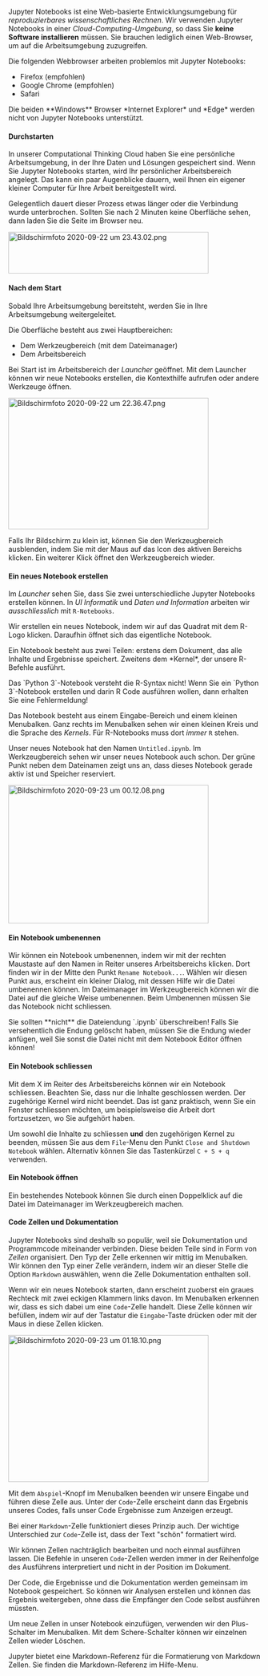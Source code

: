 Jupyter Notebooks ist eine Web-basierte Entwicklungsumgebung für *reproduzierbares wissenschaftliches Rechnen*. Wir verwenden Jupyter Notebooks in einer *Cloud-Computing-Umgebung*, so dass Sie **keine Software installieren** müssen. Sie brauchen lediglich einen Web-Browser, um auf die Arbeitsumgebung zuzugreifen. 

Die folgenden Webbrowser arbeiten problemlos mit Jupyter Notebooks: 

* Firefox (empfohlen)
* Google Chrome (empfohlen)
* Safari

<p class="alert alert-danger" markdown="1">
<i class="fa fa-lg fa-exclamation-triangle"></i> Die beiden **Windows** Browser *Internet Explorer* und *Edge* werden nicht von Jupyter Notebooks unterstützt.
</p>

#### Durchstarten

In unserer Computational Thinking Cloud haben Sie eine persönliche Arbeitsumgebung, in der Ihre Daten und Lösungen gespeichert sind. 
Wenn Sie Jupyter Notebooks starten, wird Ihr persönlicher Arbeitsbereich angelegt. Das kann ein paar Augenblicke dauern, weil Ihnen ein eigener kleiner Computer für Ihre Arbeit bereitgestellt wird.

<p class="alert alert-warning" markdown="1">
Gelegentlich dauert dieser Prozess etwas länger oder die Verbindung wurde unterbrochen. Sollten Sie nach 2 Minuten keine Oberfläche sehen, dann laden Sie die Seite im Browser neu.
</p>

<a href="https://moodle.zhaw.ch/draftfile.php/11200/user/draft/940287871/Bildschirmfoto%202020-09-22%20um%2023.43.02.png"><img alt="Bildschirmfoto 2020-09-22 um 23.43.02.png" src="https://moodle.zhaw.ch/draftfile.php/11200/user/draft/940287871/s_Bildschirmfoto%202020-09-22%20um%2023.43.02.png" width="400" height="83.25266214908" /></a>

#### Nach dem Start

Sobald Ihre Arbeitsumgebung bereitsteht, werden Sie in Ihre Arbeitsumgebung weitergeleitet. 

Die Oberfläche besteht aus zwei Hauptbereichen: 

* Dem Werkzeugbereich (mit dem Dateimanager)
* Dem Arbeitsbereich

Bei Start ist im Arbeitsbereich der *Launcher* geöffnet. Mit dem Launcher können wir neue Notebooks erstellen, die Kontexthilfe aufrufen oder andere Werkzeuge öffnen. 

<a href="https://moodle.zhaw.ch/draftfile.php/11200/user/draft/940287871/Bildschirmfoto%202020-09-22%20um%2022.36.47.png"><img alt="Bildschirmfoto 2020-09-22 um 22.36.47.png" src="https://moodle.zhaw.ch/draftfile.php/11200/user/draft/940287871/s_Bildschirmfoto%202020-09-22%20um%2022.36.47.png" width="400" height="262.40875912409" /></a>

<p class="alert alert-info">Falls Ihr Bildschirm zu klein ist, können Sie den Werkzeugbereich ausblenden, indem Sie mit der Maus auf das Icon des  aktiven Bereichs klicken. Ein weiterer Klick öffnet den Werkzeugbereich wieder.</p>

#### Ein neues Notebook erstellen

Im *Launcher* sehen Sie, dass Sie zwei unterschiedliche Jupyter Notebooks erstellen können. In *UI Informatik* und *Daten und Information* arbeiten wir *ausschliesslich* mit `R-Notebooks`.

Wir erstellen ein neues Notebook, indem wir auf das Quadrat mit dem R-Logo klicken. Daraufhin öffnet sich das eigentliche Notebook. 

<p class="alert alert-info" markdown="1">
Ein Notebook besteht aus zwei Teilen: erstens dem Dokument, das alle Inhalte und Ergebnisse speichert. Zweitens dem *Kernel*, der unsere R-Befehle ausführt.
</p>

<p class="alert alert-danger" markdown="1">
Das `Python 3`-Notebook versteht die R-Syntax nicht! Wenn Sie ein `Python 3`-Notebook erstellen und darin R Code ausführen wollen, dann erhalten Sie eine Fehlermeldung! 
</p>

Das Notebook besteht aus einem Eingabe-Bereich und einem kleinen Menubalken. Ganz rechts im Menubalken sehen wir einen kleinen Kreis und die Sprache des *Kernels*. Für R-Notebooks muss dort *immer* `R` stehen. 

Unser neues Notebook hat den Namen `Untitled.ipynb`. Im Werkzeugbereich sehen wir unser neues Notebook auch schon. Der grüne Punkt neben dem Dateinamen zeigt uns an, dass dieses Notebook gerade aktiv ist und Speicher reserviert.

<a href="https://moodle.zhaw.ch/draftfile.php/11200/user/draft/940287871/Bildschirmfoto%202020-09-23%20um%2000.12.08.png"><img alt="Bildschirmfoto 2020-09-23 um 00.12.08.png" src="https://moodle.zhaw.ch/draftfile.php/11200/user/draft/940287871/s_Bildschirmfoto%202020-09-23%20um%2000.12.08.png" width="400" height="275.96899224806" /></a>

#### Ein Notebook umbenennen

Wir können ein Notebook umbenennen, indem wir mit der rechten Maustaste auf den Namen in Reiter unseres Arbeitsbereichs klicken. Dort finden wir in der Mitte den Punkt `Rename Notebook...`. Wählen wir diesen Punkt aus, erscheint ein kleiner Dialog, mit dessen Hilfe wir die Datei umbenennen können. Im Dateimanager im Werkzeugbereich können wir die Datei auf die gleiche Weise umbenennen. Beim Umbenennen müssen Sie das Notebook nicht schliessen. 

<p class="alert alert-warning" markdown="1">
Sie sollten **nicht** die Dateiendung `.ipynb` überschreiben! Falls Sie versehentlich die Endung gelöscht haben, müssen Sie die Endung wieder anfügen, weil Sie sonst die Datei nicht mit dem Notebook Editor öffnen können!
</p>

#### Ein Notebook schliessen

Mit dem X im Reiter des Arbeitsbereichs können wir ein Notebook schliessen. Beachten Sie, dass nur die Inhalte geschlossen werden. Der zugehörige Kernel wird nicht beendet. Das ist ganz praktisch, wenn Sie ein Fenster schliessen möchten, um beispielsweise die Arbeit dort fortzusetzen, wo Sie aufgehört haben. 

Um sowohl die Inhalte zu schliessen **und** den zugehörigen Kernel zu beenden, müssen Sie aus dem `File`-Menu den Punkt `Close and Shutdown Notebook` wählen. Alternativ können Sie das Tastenkürzel `C + S + q` verwenden.

#### Ein Notebook öffnen

Ein bestehendes Notebook können Sie durch einen Doppelklick auf die Datei im Dateimanager im Werkzeugbereich machen. 

#### Code Zellen und Dokumentation

Jupyter Notebooks sind deshalb so populär, weil sie Dokumentation und Programmcode miteinander verbinden. Diese beiden Teile sind in Form von *Zellen* organisiert. Den Typ der Zelle erkennen wir mittig im Menubalken. Wir können den Typ einer Zelle verändern, indem wir an dieser Stelle die Option `Markdown` auswählen, wenn die Zelle Dokumentation enthalten soll. 

Wenn wir ein neues Notebook starten, dann erscheint zuoberst ein graues Rechteck mit zwei eckigen Klammern links davon. Im Menubalken erkennen wir, dass es sich dabei um eine `Code`-Zelle handelt. Diese Zelle können wir befüllen, indem wir auf der Tastatur die `Eingabe`-Taste drücken oder mit der Maus in diese Zellen klicken.

<a href="https://moodle.zhaw.ch/draftfile.php/11200/user/draft/940287871/Bildschirmfoto%202020-09-23%20um%2001.18.10.png" title="Notebook mit Dokumentation, Code und Ergebnissen"><img alt="Bildschirmfoto 2020-09-23 um 01.18.10.png" src="https://moodle.zhaw.ch/draftfile.php/11200/user/draft/940287871/s_Bildschirmfoto%202020-09-23%20um%2001.18.10.png" width="400" height="293.25153374233" /></a>

Mit dem `Abspiel`-Knopf im Menubalken beenden wir unsere Eingabe und führen diese Zelle aus. Unter der `Code`-Zelle erscheint dann das Ergebnis unseres Codes, falls unser Code Ergebnisse zum Anzeigen erzeugt. 

Bei einer `Markdown`-Zelle funktioniert dieses Prinzip auch. Der wichtige Unterschied zur `Code`-Zelle ist, dass der Text "schön" formatiert wird.

Wir können Zellen nachträglich bearbeiten und noch einmal ausführen lassen. Die Befehle in unseren `Code`-Zellen werden immer in der Reihenfolge des Ausführens interpretiert und nicht in der Position im Dokument. 

Der Code, die Ergebnisse und die Dokumentation werden gemeinsam im Notebook gespeichert. So können wir Analysen erstellen und können das Ergebnis weitergeben, ohne dass die Empfänger den Code selbst ausführen müssten. 

Um neue Zellen in unser Notebook einzufügen, verwenden wir den Plus-Schalter im Menubalken. Mit dem Schere-Schalter können wir einzelnen Zellen wieder Löschen. 

<p class="alert alert-info" markdown="1">
Jupyter bietet eine Markdown-Referenz für die Formatierung von Markdown Zellen. Sie finden die Markdown-Referenz im Hilfe-Menu.
</p>
